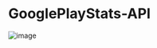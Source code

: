# GooglePlayStats-API

![image](https://user-images.githubusercontent.com/91663764/138853207-6c8d3dce-410a-4618-a87e-4b9eee97b721.png)
